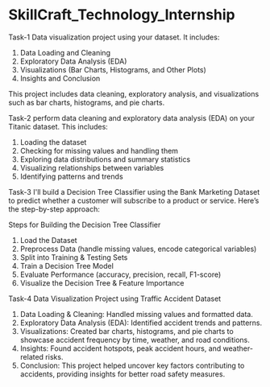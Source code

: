 # SkillCraft_Technology_Internship
Task-1
Data visualization project using your dataset. It includes:

1) Data Loading and Cleaning
2) Exploratory Data Analysis (EDA)
3) Visualizations (Bar Charts, Histograms, and Other Plots)
4) Insights and Conclusion

This project includes data cleaning, exploratory analysis, and visualizations such as bar charts, histograms, and pie charts.

Task-2
perform data cleaning and exploratory data analysis (EDA) on your Titanic dataset. This includes:

1) Loading the dataset
2) Checking for missing values and handling them
3) Exploring data distributions and summary statistics
4) Visualizing relationships between variables
5) Identifying patterns and trends

Task-3
I'll build a Decision Tree Classifier using the Bank Marketing Dataset to predict whether a customer will subscribe to a product or service. Here’s the step-by-step approach:

 Steps for Building the Decision Tree Classifier
1) Load the Dataset
2) Preprocess Data (handle missing values, encode categorical variables)
3) Split into Training & Testing Sets
4) Train a Decision Tree Model
5) Evaluate Performance (accuracy, precision, recall, F1-score)
6) Visualize the Decision Tree & Feature Importance

Task-4
Data Visualization Project using Traffic Accident Dataset

1) Data Loading & Cleaning: Handled missing values and formatted data.
2) Exploratory Data Analysis (EDA): Identified accident trends and patterns.
3) Visualizations: Created bar charts, histograms, and pie charts to showcase accident frequency by time, weather, and road conditions.
4) Insights: Found accident hotspots, peak accident hours, and weather-related risks.
5) Conclusion: This project helped uncover key factors contributing to accidents, providing insights for better road safety measures.
